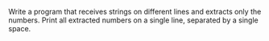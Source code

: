 Write a program that receives strings on different lines and extracts only the numbers. Print all extracted numbers on a single line, separated by a single space.